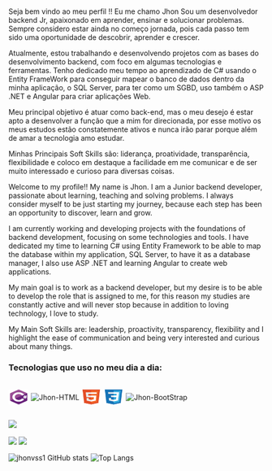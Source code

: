 ### 

Seja bem vindo ao meu perfil !! 
Eu me chamo Jhon
Sou um desenvolvedor backend Jr, apaixonado em aprender, ensinar e solucionar problemas. Sempre considero estar ainda no começo jornada, pois cada passo tem sido uma oportunidade de descobrir, aprender e crescer.

Atualmente, estou trabalhando e desenvolvendo projetos com as bases do desenvolvimento backend, com foco em algumas tecnologias e ferramentas. Tenho dedicado meu tempo ao aprendizado de C# usando o Entity FrameWork para conseguir mapear o banco de dados dentro da minha aplicação, o SQL Server, para ter como um SGBD, uso também o ASP .NET e Angular para criar aplicações Web. 

Meu principal objetivo é atuar como back-end, mas o meu desejo é estar apto a desenvolver a função que a mim for direcionada, por esse motivo os meus estudos estão constatemente ativos e nunca irão parar porque além de amar a tecnologia amo estudar. 

Minhas Principais Soft Skills são: liderança, proatividade, transparência, flexibilidade e coloco em destaque a facilidade em me comunicar e de ser muito interessado e curioso para diversas coisas.

Welcome to my profile!! My name is Jhon. I am a Junior backend developer, passionate about learning, teaching and solving problems. I always consider myself to be just starting my journey, because each step has been an opportunity to discover, learn and grow.

I am currently working and developing projects with the foundations of backend development, focusing on some technologies and tools. I have dedicated my time to learning C# using Entity Framework to be able to map the database within my application, SQL Server, to have it as a database manager, I also use ASP .NET and learning Angular to create web applications.

My main goal is to work as a backend developer, but my desire is to be able to develop the role that is assigned to me, for this reason my studies are constantly active and will never stop because in addition to loving technology, I love to study.

My Main Soft Skills are: leadership, proactivity, transparency, flexibility and I highlight the ease of communication and being very interested and curious about many things.

<h3>Tecnologias que uso no meu dia a dia:</h3>
<div style="display: inline_block"><br>
   <img align="center" alt="Jhon-Csharp" height="30" width="40" src="https://raw.githubusercontent.com/devicons/devicon/master/icons/csharp/csharp-original.svg">
   <img align="center" alt="Jhon-HTML" height="30" width="40" src="https://cdn.jsdelivr.net/gh/devicons/devicon@latest/icons/angularjs/angularjs-original.svg" />
  <img align="center" alt="Jhon-HTML" height="30" width="40" src="https://raw.githubusercontent.com/devicons/devicon/master/icons/html5/html5-original.svg">
  <img align="center" alt="Jhon-CSS" height="30" width="40" src="https://raw.githubusercontent.com/devicons/devicon/master/icons/css3/css3-original.svg">
 <img align="center" alt="Jhon-BootStrap" height="30" width="40" src="https://cdn.jsdelivr.net/gh/devicons/devicon@latest/icons/bootstrap/bootstrap-original.svg">

          
</div>
  
  ##
 
<div>
 <a href="https://discord.gg/j5MhStJf" target='_blank'><img src="https://img.shields.io/badge/Discord-7289DA?style=for-the-badge&logo=discord&logoColor=white" target="_blank"></a> 

  <a href = "jhonsilva.vs1@gmail.com"><img src="https://img.shields.io/badge/-Gmail-%23333?style=for-the-badge&logo=gmail&logoColor=white" target="_blank"></a>
  <a href="https://www.linkedin.com/in/jhon-vitor-82566a219/" target='_blank'><img src="https://img.shields.io/badge/-LinkedIn-%230077B5?style=for-the-badge&logo=linkedin&logoColor=white" target="_blank"></a> 
  
</div>

![jhonvss1 GitHub stats](https://github-readme-stats.vercel.app/api?username=jhonvss1&show_icons=true&theme=tokyonight)
![Top Langs](https://github-readme-stats.vercel.app/api/top-langs/?username=jhonvss1&layout=compact)
